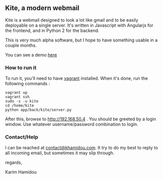 ## Kite, a modern webmail

Kite is a webmail designed to look a lot like gmail and to be easily deployable on a single server.
It's written in Javascript with Angularjs for the frontend, and in Python 2 for the backend.

This is very much alpha software, but I hope to have something usable in a couple months.

You can see a demo [here](http://khamidou.github.io/app)

### How to run it

To run it, you'll need to have [vagrant](http://www.vagrantup.com/) installed.
When it's done, run the following commands :

    vagrant up
    vagrant ssh
    sudo -s -u kite
    cd /home/kite
    python app/back/kite/server.py 

After this, browse to http://192.168.50.4 . You should be greeted by a login window. Use whatever username/password combination to login.

### Contact/Help

I can be reached at contact@khamidou.com. It try to do my best to reply to all incoming email, but sometimes it may slip through.

regards,

Karim Hamidou

